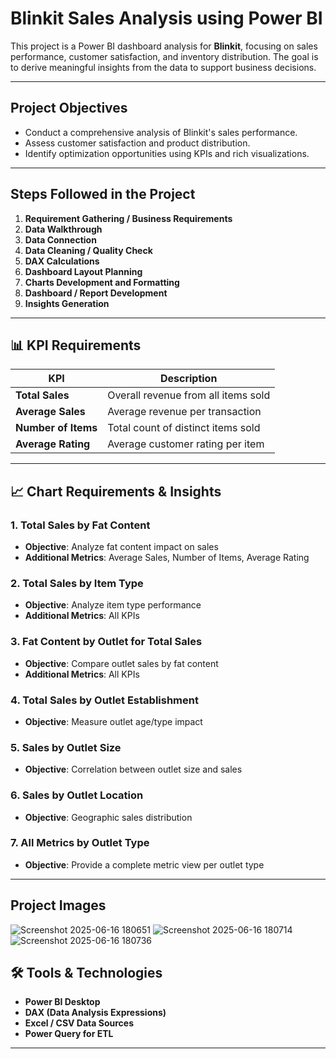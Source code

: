 # Blinkit Sales Analysis using Power BI

This project is a Power BI dashboard analysis for **Blinkit**, focusing on sales performance, customer satisfaction, and inventory distribution. The goal is to derive meaningful insights from the data to support business decisions.

---

##  Project Objectives

- Conduct a comprehensive analysis of Blinkit's sales performance.
- Assess customer satisfaction and product distribution.
- Identify optimization opportunities using KPIs and rich visualizations.

---

## Steps Followed in the Project

1. **Requirement Gathering / Business Requirements**
2. **Data Walkthrough**
3. **Data Connection**
4. **Data Cleaning / Quality Check**
5. **DAX Calculations**
6. **Dashboard Layout Planning**
7. **Charts Development and Formatting**
8. **Dashboard / Report Development**
9. **Insights Generation**

---

## 📊 KPI Requirements

| KPI | Description |
|-----|-------------|
| **Total Sales** | Overall revenue from all items sold |
| **Average Sales** | Average revenue per transaction |
| **Number of Items** | Total count of distinct items sold |
| **Average Rating** | Average customer rating per item |

---

## 📈 Chart Requirements & Insights

### 1. Total Sales by Fat Content
- **Objective**: Analyze fat content impact on sales
- **Additional Metrics**: Average Sales, Number of Items, Average Rating

### 2. Total Sales by Item Type
- **Objective**: Analyze item type performance
- **Additional Metrics**: All KPIs

### 3. Fat Content by Outlet for Total Sales
- **Objective**: Compare outlet sales by fat content
- **Additional Metrics**: All KPIs

### 4. Total Sales by Outlet Establishment
- **Objective**: Measure outlet age/type impact
  
### 5. Sales by Outlet Size
- **Objective**: Correlation between outlet size and sales

### 6. Sales by Outlet Location
- **Objective**: Geographic sales distribution

### 7. All Metrics by Outlet Type
- **Objective**: Provide a complete metric view per outlet type
---
## Project Images
![Screenshot 2025-06-16 180651](https://github.com/user-attachments/assets/d92a80f5-0f0b-4e13-977f-567b6228c5a6)
![Screenshot 2025-06-16 180714](https://github.com/user-attachments/assets/8e996be4-fea8-4318-9e8c-6071df5f549d)
![Screenshot 2025-06-16 180736](https://github.com/user-attachments/assets/4fd6e27a-7e6b-4ee7-a435-148c2282e113)

## 🛠 Tools & Technologies

- **Power BI Desktop**
- **DAX (Data Analysis Expressions)**
- **Excel / CSV Data Sources**
- **Power Query for ETL**

---

